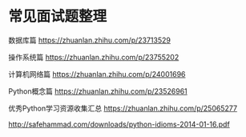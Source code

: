 # 常见面试题整理

数据库篇
https://zhuanlan.zhihu.com/p/23713529

操作系统篇
https://zhuanlan.zhihu.com/p/23755202


计算机网络篇
https://zhuanlan.zhihu.com/p/24001696

Python概念篇
https://zhuanlan.zhihu.com/p/23526961


优秀Python学习资源收集汇总
https://zhuanlan.zhihu.com/p/25065277

http://safehammad.com/downloads/python-idioms-2014-01-16.pdf

